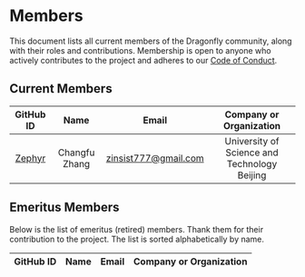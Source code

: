 # Members

This document lists all current members of the Dragonfly community, along with their roles and contributions. Membership is open to anyone who actively contributes to the project and adheres to our [Code of Conduct](CODE_OF_CONDUCT.md).

## Current Members

<!-- markdownlint-disable -->

|               GitHub ID               |     Name      |        Email         |           Company or Organization            |
| :-----------------------------------: | :-----------: | :------------------: | :------------------------------------------: |
| [Zephyr](https://github.com/Zephyrcf) | Changfu Zhang | zinsist777@gmail.com | University of Science and Technology Beijing |

<!-- markdownlint-restore -->

## Emeritus Members

Below is the list of emeritus (retired) members. Thank them for their contribution to the project. The list is sorted alphabetically by name.

<!-- markdownlint-disable -->

| GitHub ID | Name | Email | Company or Organization |
| :-------: | :--: | :---: | :---------------------: |

<!-- markdownlint-restore -->
